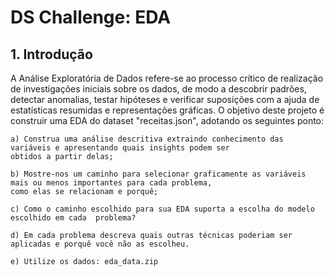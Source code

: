 # DS Challenge: EDA

## 1. Introdução

A Análise Exploratória de Dados refere-se ao processo crítico de realização de investigações iniciais sobre os dados, de modo a descobrir padrões, detectar anomalias, testar hipóteses e verificar suposições com a ajuda de estatísticas resumidas e representações gráficas. O objetivo deste projeto é construir uma EDA do dataset "receitas.json", adotando os seguintes ponto:  

    a) Construa uma análise descritiva extraindo conhecimento das variáveis e apresentando quais insights podem ser 
    obtidos a partir delas;

    b) Mostre-nos um caminho para selecionar graficamente as variáveis mais ou menos importantes para cada problema,
    como elas se relacionam e porquê;

    c) Como o caminho escolhido para sua EDA suporta a escolha do modelo escolhido em cada  problema?

    d) Em cada problema descreva quais outras técnicas poderiam ser aplicadas e porquê você não as escolheu.

    e) Utilize os dados: eda_data.zip